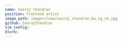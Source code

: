 ```yaml
---
name: Sooraj Chandran
position: Frontend artist
image_path: images/team/sooraj_chandran_bw_sq_sm.jpg
github: SoorajChandran
vim_config:
blurb:
---
```

